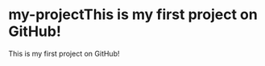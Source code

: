 # my-projectT h i s   i s   m y   f i r s t   p r o j e c t   o n   G i t H u b !  
 T h i s   i s   m y   f i r s t   p r o j e c t   o n   G i t H u b !  
 